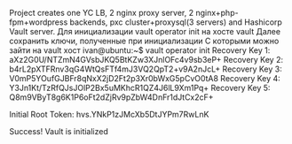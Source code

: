 Project creates one YC LB, 2 nginx proxy server, 2 nginx+php-fpm+wordpress backends, pxc cluster+proxysql(3 servers) and Hashicorp Vault server.
Для инициализации vault operator init на хосте vault
Далее сохранить ключи, полученные при инициализации
С которыми можно зайти на vault хост 
ivan@ubuntu:~$ vault operator init
Recovery Key 1: aXz2G0U/NTZmN4GVsbJKQ5BtKZw3XJnlOFc4v9sb3eP+
Recovery Key 2: b4rL2pXTFRnv3qG4WtQsFTf4mJ3VQ2QpT2+v9A2nJcL+
Recovery Key 3: V0mP5YOufGJBFr8qNxX2jD2Ft2p3Xr0bWxG5pCvO0tA8
Recovery Key 4: Y3Jn1Kt/TzRfQJsJOlP2Bx5uMKhcR1QZ4J6lL9Xm1Pq+
Recovery Key 5: Q8m9VByT8g6K1P6oFt2dZjRv9pZbW4DnFr1dJtCx2cF+

Initial Root Token: hvs.YNkP1zJMcXb5DtJYPm7RwLnK

Success! Vault is initialized

